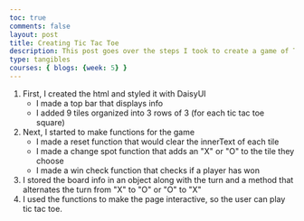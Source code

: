 ```yaml
---
toc: true
comments: false
layout: post
title: Creating Tic Tac Toe
description: This post goes over the steps I took to create a game of Tic Tac Toe.
type: tangibles
courses: { blogs: {week: 5} }
---
```


1. First, I created the html and styled it with DaisyUI
    - I made a top bar that displays info
    - I added 9 tiles organized into 3 rows of 3 (for each tic tac toe square)
2. Next, I started to make functions for the game
    - I made a reset function that would clear the innerText of each tile
    - I made a change spot function that adds an "X" or "O" to the tile they choose
    - I made a win check function that checks if a player has won
3. I stored the board info in an object along with the turn and a method that alternates the turn from "X" to "O" or "O" to "X"
4. I used the functions to make the page interactive, so the user can play tic tac toe.